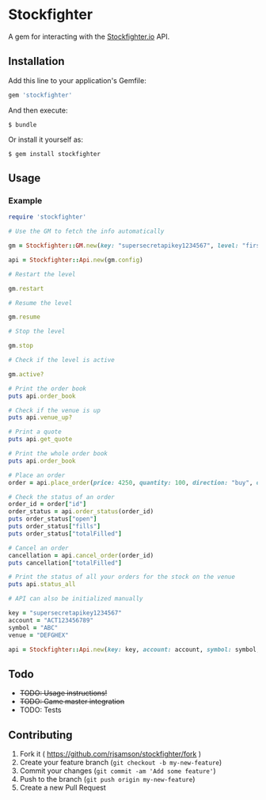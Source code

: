 # Stockfighter

A gem for interacting with the [Stockfighter.io](https://www.stockfighter.io) API.

## Installation

Add this line to your application's Gemfile:

```ruby
gem 'stockfighter'
```

And then execute:

    $ bundle

Or install it yourself as:

    $ gem install stockfighter

## Usage

### Example
```ruby
require 'stockfighter'

# Use the GM to fetch the info automatically

gm = Stockfighter::GM.new(key: "supersecretapikey1234567", level: "first_steps")

api = Stockfighter::Api.new(gm.config)

# Restart the level

gm.restart

# Resume the level

gm.resume

# Stop the level

gm.stop

# Check if the level is active

gm.active?

# Print the order book
puts api.order_book

# Check if the venue is up
puts api.venue_up?

# Print a quote
puts api.get_quote

# Print the whole order book
puts api.order_book

# Place an order
order = api.place_order(price: 4250, quantity: 100, direction: "buy", order_type: "limit")

# Check the status of an order
order_id = order["id"]
order_status = api.order_status(order_id)
puts order_status["open"]
puts order_status["fills"]
puts order_status["totalFilled"]

# Cancel an order
cancellation = api.cancel_order(order_id)
puts cancellation["totalFilled"]

# Print the status of all your orders for the stock on the venue
puts api.status_all

# API can also be initialized manually

key = "supersecretapikey1234567"
account = "ACT123456789"
symbol = "ABC"
venue = "DEFGHEX"

api = Stockfighter::Api.new(key: key, account: account, symbol: symbol, venue: venue)

```

## Todo

* ~~TODO: Usage instructions!~~
* ~~TODO: Game master integration~~
* TODO: Tests

## Contributing

1. Fork it ( https://github.com/rjsamson/stockfighter/fork )
2. Create your feature branch (`git checkout -b my-new-feature`)
3. Commit your changes (`git commit -am 'Add some feature'`)
4. Push to the branch (`git push origin my-new-feature`)
5. Create a new Pull Request
